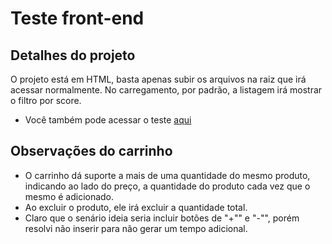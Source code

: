 # Teste front-end
## Detalhes do projeto
O projeto está em HTML, basta apenas subir os arquivos na raiz que irá acessar normalmente.
No carregamento, por padrão, a listagem irá mostrar o filtro por score.

* Você também pode acessar o teste [aqui](http://www.itismyweb.co/preview/teste-front)

## Observações do carrinho
* O carrinho dá suporte a mais de uma quantidade do mesmo produto, indicando ao lado do preço, a quantidade do produto cada vez que o mesmo é adicionado. 
* Ao excluir o produto, ele irá excluir a quantidade total.
* Claro que o senário ideia seria incluir botões de "+"" e "-"", porém resolvi não inserir para não gerar um tempo adicional.